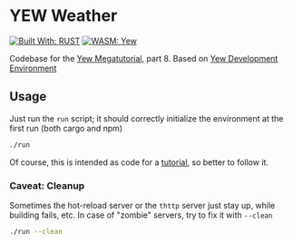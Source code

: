 # YEW Weather

[![Built With: RUST](https://img.shields.io/badge/Built%20With-RUST-lightgrey)](https://www.rust-lang.org/) [![WASM: Yew](https://img.shields.io/badge/WASM-Yew-brightgreen)](https://yew.rs/)

Codebase for the [Yew Megatutorial](https://github.com/davidedelpapa/yew-tutorial), part 8. Based on [Yew Development Environment](https://github.com/davidedelpapa/yew-devenv)

## Usage

Just run the `run` script; it should correctly initialize the environment at the first run (both cargo and npm)

```bash
./run
```

Of course, this is intended as code for a [tutorial](https://github.com/davidedelpapa/yew-tutorial), so better to follow it.

### Caveat: Cleanup

Sometimes the hot-reload server or the `thttp` server just stay up, while building fails, etc.
In case of "zombie" servers, try to fix it with `--clean`

```bash
./run --clean
```
